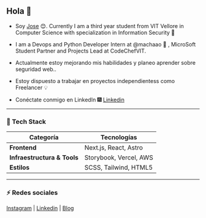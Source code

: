 ## Hola 👋


* Soy [Jose](https://www.linkedin.com/in/joxelopz/) :blush:. Currently I am a third year student from VIT Vellore in Computer Science with specialization in Information Security :satellite:

* I am a Devops and Python Developer Intern at @machaao :toolbox: , MicroSoft Student Partner and Projects Lead at CodeChefVIT.

* Actualmente estoy mejorando mis habilidades y planeo aprender sobre seguridad web..

* Estoy dispuesto a trabajar en proyectos independientess como Freelancer :bulb:

* Conéctate conmigo en LinkedIn :fireworks: [Linkedin](https://www.linkedin.com/in/joxeldev/)

---

### 🚀 Tech Stack

| **Categoría**               | **Tecnologías**                                                                                                                                                          |
|----------------------------|---------------------------------------------------------------------------------------------------------------------------------------------------------------------------|
| **Frontend**               | Next.js, React, Astro                                                                                                                                                   |                                                                                                                          |
| **Infraestructura & Tools** | Storybook, Vercel, AWS                                                                                                                                         |
| **Estilos**                | SCSS, Tailwind, HTML5                                                                                                                                                         |

---


### ⚡ Redes sociales

[Instagram](https://instagram.com/joxelpz) | [Linkedin](https://www.linkedin.com/in/joxeldev/) | [Blog](https://google.com/)

<!--
**joxeldv/joxeldv** is a ✨ _special_ ✨ repository because its `README.md` (this file) appears on your GitHub profile.

Here are some ideas to get you started:

- 🔭 I’m currently working on ...
- 🌱 I’m currently learning ...
- 👯 I’m looking to collaborate on ...
- 🤔 I’m looking for help with ...
- 💬 Ask me about ...
- 📫 How to reach me: ...
- 😄 Pronouns: ...
- ⚡ Fun fact: ...
-->
